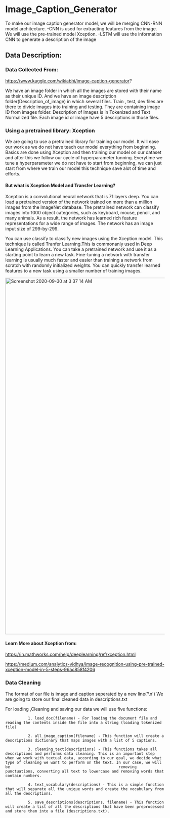 # Image_Caption_Generator


To make our image caption generator model, we will be merging CNN-RNN model architecture.
-CNN is used for extracting features from the image. We will use the
pre-trained model Xception.
-LSTM will use the information CNN to generate a description of the
image

## Data Description:

### Data Collected From:

https://www.kaggle.com/wikiabhi/image-caption-generator?



We have an image folder in which all the images are stored with their name as their unique ID.
And we have an image description folder(Description_of_image) in which several files. Train , test, dev files are there to divide images into training and testing. They are containing image ID from images folder. Description of Images is in Tokenized and Text Normalized file. Each image id or image have 5 descriptions in those files.


### Using a pretrained library: Xception

We are going to use a pretrained library for training our model. It will ease our work as we do not have teach our model everything from beginning. Basics are done using Xception and then training our model on our dataset and after this we follow our cycle of hyperparameter tunning. Everytime we tune a hyperparameter we do not have to start from beginning, we can just start from where we train our model this technique save alot of time and efforts.

#### But what is Xception Model and Transfer Learning?

Xception is a convolutional neural network that is 71 layers deep. You can load a pretrained version of the network trained on more than a million images from the ImageNet database. The pretrained network can classify images into 1000 object categories, such as keyboard, mouse, pencil, and many animals. As a result, the network has learned rich feature representations for a wide range of images. The network has an image input size of 299-by-299.

You can use classify to classify new images using the Xception model.
This technique is called Tranfer Learning.This is commonanly used in Deep Learning Applications.
You can take a pretrained network and use it as a starting point to learn a new task. Fine-tuning a network with transfer learning is usually much faster and easier than training a network from scratch with randomly initialized weights. You can quickly transfer learned features to a new task using a smaller number of training images.


<img width="1128" alt="Screenshot 2020-09-30 at 3 37 14 AM" src="https://user-images.githubusercontent.com/62153950/94621641-4e977780-02ce-11eb-918d-57a7d3e98d3b.png">

#### Learn More about Xception from:

https://in.mathworks.com/help/deeplearning/ref/xception.html

https://medium.com/analytics-vidhya/image-recognition-using-pre-trained-xception-model-in-5-steps-96ac858f4206


### Data Cleaning

The format of our file is image and caption seperated by a new line('\n')
We are going to store our final cleaned data in descriptions.txt

For loading ,Cleaning and saving  our data we will use five functions:

              1. load_doc(filename) - For loading the document file and reading the contents inside the file into a string (loading tokenized file)
              
              2. all_image_caption(filename) - This function will create a descriptions dictionary that maps images with a list of 5 captions.
              
              3. cleaning_text(descriptions) - This functions takes all descriptions and performs data cleaning. This is an important step when we work with textual data, according to our goal, we decide what type of cleaning we want to perform on the text. In our case, we will be                                                removing punctuations, converting all text to lowercase and removing words that contain numbers.

              4. text_vocabulary(descriptions) - This is a simple function that will separate all the unique words and create the vocabulary from all the descriptions.
              
              5. save_descriptions(descriptions, filename) - This function will create a list of all the descriptions that have been preprocessed and store them into a file (descriptions.txt). 
